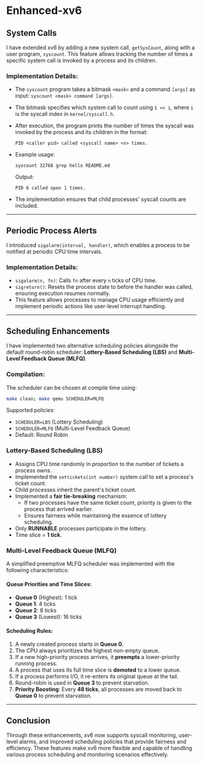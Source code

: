 # Enhanced-xv6

## System Calls
I have extended xv6 by adding a new system call, `getSysCount`, along with a user program, `syscount`. This feature allows tracking the number of times a specific system call is invoked by a process and its children.

### Implementation Details:
- The `syscount` program takes a bitmask `<mask>` and a command `[args]` as input: `syscount <mask> command [args]`.
- The bitmask specifies which system call to count using `1 << i`, where `i` is the syscall index in `kernel/syscall.h`.
- After execution, the program prints the number of times the syscall was invoked by the process and its children in the format:
  
  ```
  PID <caller pid> called <syscall name> <n> times.
  ```
  
- Example usage:
  ```
  syscount 32768 grep hello README.md
  ```
  Output:
  ```
  PID 6 called open 1 times.
  ```
- The implementation ensures that child processes' syscall counts are included.

---

## Periodic Process Alerts
I introduced `sigalarm(interval, handler)`, which enables a process to be notified at periodic CPU time intervals.

### Implementation Details:
- `sigalarm(n, fn)`: Calls `fn` after every `n` ticks of CPU time.
- `sigreturn()`: Resets the process state to before the handler was called, ensuring execution resumes normally.
- This feature allows processes to manage CPU usage efficiently and implement periodic actions like user-level interrupt handling.

---

## Scheduling Enhancements
I have implemented two alternative scheduling policies alongside the default round-robin scheduler: **Lottery-Based Scheduling (LBS)** and **Multi-Level Feedback Queue (MLFQ)**.

### Compilation:
The scheduler can be chosen at compile time using:
```sh
make clean; make qemu SCHEDULER=MLFQ
```
Supported policies:
- `SCHEDULER=LBS` (Lottery Scheduling)
- `SCHEDULER=MLFQ` (Multi-Level Feedback Queue)
- Default: Round Robin

### **Lottery-Based Scheduling (LBS)**
- Assigns CPU time randomly in proportion to the number of tickets a process owns.
- Implemented the `settickets(int number)` system call to set a process's ticket count.
- Child processes inherit the parent's ticket count.
- Implemented a **fair tie-breaking** mechanism:
  - If two processes have the same ticket count, priority is given to the process that arrived earlier.
  - Ensures fairness while maintaining the essence of lottery scheduling.
- Only **RUNNABLE** processes participate in the lottery.
- Time slice = **1 tick**.

### **Multi-Level Feedback Queue (MLFQ)**
A simplified preemptive MLFQ scheduler was implemented with the following characteristics:

#### Queue Priorities and Time Slices:
- **Queue 0** (Highest): 1 tick
- **Queue 1**: 4 ticks
- **Queue 2**: 8 ticks
- **Queue 3** (Lowest): 16 ticks

#### Scheduling Rules:
1. A newly created process starts in **Queue 0**.
2. The CPU always prioritizes the highest non-empty queue.
3. If a new high-priority process arrives, it **preempts** a lower-priority running process.
4. A process that uses its full time slice is **demoted** to a lower queue.
5. If a process performs I/O, it re-enters its original queue at the tail.
6. Round-robin is used in **Queue 3** to prevent starvation.
7. **Priority Boosting**: Every **48 ticks**, all processes are moved back to **Queue 0** to prevent starvation.

---

## Conclusion
Through these enhancements, xv6 now supports syscall monitoring, user-level alarms, and improved scheduling policies that provide fairness and efficiency. These features make xv6 more flexible and capable of handling various process scheduling and monitoring scenarios effectively.

